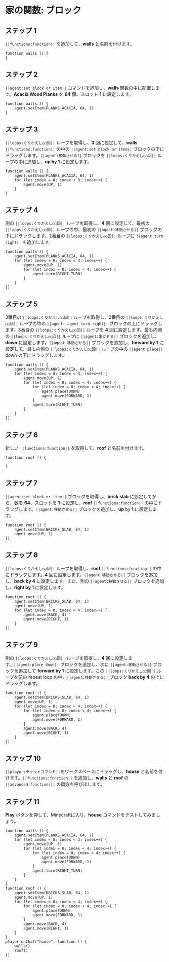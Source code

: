# 家の関数: ブロック

## ステップ 1
``||functions:function||`` を追加して、**walls** と名前を付けます。

```blocks
function walls () {
}
```

## ステップ 2
``||agent:set block or item||`` コマンドを追加し、**walls** 関数の中に配置します。**Acacia Wood Planks** を **64** 個、スロット **1** に設定します。

```blocks
function walls () {
    agent.setItem(PLANKS_ACACIA, 64, 1)
}
```

## ステップ 3
``||loops:くりかえし○○回||`` ループを取得し、**3** 回に設定して、**walls** ``||functions:function||`` の中の ``||agent:set block or item||`` ブロックの下にドラッグします。``||agent:移動させる||`` ブロックを ``||loops:くりかえし○○回||`` ループの中に追加し、**up by 1** に設定します。

```blocks
function walls () {
    agent.setItem(PLANKS_ACACIA, 64, 1)
    for (let index = 0; index < 3; index++) {
        agent.move(UP, 1)
    }
}
```

## ステップ 4
別の ``||loops:くりかえし○○回||`` ループを取得し、**4** 回に設定して、最初の ``||loops:くりかえし○○回||`` ループの中、最初の ``||agent:移動させる||`` ブロックの下にドラッグします。2番目の ``||loops:くりかえし○○回||`` ループに ``||agent:turn right||`` を追加します。

```blocks
function walls () {
    agent.setItem(PLANKS_ACACIA, 64, 1) 
    for (let index = 0; index < 3; index++) { 
        agent.move(UP, 1) 
        for (let index = 0; index < 4; index++) { 
            agent.turn(RIGHT_TURN) 
        } 
    } 
}) 
```

## ステップ 5
3番目の ``||loops:くりかえし○○回||`` ループを取得し、2番目の ``||loops:くりかえし○○回||`` ループの中の ``||agent: agent turn right||`` ブロックの上にドラッグします。3番目の ``||loops:くりかえし○○回||`` ループを **4** 回に設定します。最も内側の ``||loops:くりかえし○○回||`` ループに ``||agent:置かせる||`` ブロックを追加し、**down** に設定します。``||agent:移動させる||`` ブロックを追加し、**forward by 1** に設定して、最も内側の ``||loops:くりかえし○○回||`` ループの中の ``||agent:place||`` down の下にドラッグします。

```blocks
function walls () {
    agent.setItem(PLANKS_ACACIA, 64, 1) 
    for (let index = 0; index < 3; index++) { 
        agent.move(UP, 1) 
        for (let index = 0; index < 4; index++) { 
            for (let index = 0; index < 4; index++) { 
                agent.place(DOWN) 
                agent.move(FORWARD, 1) 
            } 
            agent.turn(RIGHT_TURN) 
        } 
    } 
}) 
```

## ステップ 6
新しい ``||functions:function||`` を取得して、**roof** と名前を付けます。

```blocks
function roof () {
	
}
```

## ステップ 7
``||agent:set block or item||`` ブロックを取得し、**brick slab** に設定してから、数を **64**、スロットを **1** に設定し、**roof** ``||functions:function||`` の中にドラッグします。``||agent:移動させる||`` ブロックを追加し、**up** by **1** に設定します。

```blocks
function roof () {
    agent.setItem(BRICKS_SLAB, 64, 1) 
    agent.move(UP, 1) 
}) 
```

## ステップ 8
``||loops:くりかえし○○回||`` ループを取得し、**roof** ``||functions:function||`` の中にドラッグします。**4** 回に設定します。``||agent:移動させる||`` ブロックを追加し、**back by 4** に設定します。また、別の ``||agent:移動させる||`` ブロックを追加し、**right by 1** に設定します。

```blocks
function roof () {
    agent.setItem(BRICKS_SLAB, 64, 1) 
    agent.move(UP, 1) 
    for (let index = 0; index < 4; index++) { 
        agent.move(BACK, 4) 
        agent.move(RIGHT, 1) 
    } 
}) 
```

## ステップ 9
別の ``||loops:くりかえし○○回||`` ループを取得し、**4** 回に設定します。``||agent:place down||`` ブロックを追加し、次に ``||agent:移動させる||`` ブロックを追加して **forward by 1** に設定します。この ``||loops:くりかえし○○回||`` ループを前の repeat loop の中、``||agent:移動させる||`` ブロック **back by 4** の上にドラッグします。

```blocks
function roof () {
    agent.setItem(BRICKS_SLAB, 64, 1) 
    agent.move(UP, 1) 
    for (let index = 0; index < 4; index++) { 
        for (let index = 0; index < 4; index++) { 
            agent.place(DOWN) 
            agent.move(FORWARD, 1) 
        } 
        agent.move(BACK, 4) 
        agent.move(RIGHT, 1) 
    } 
}) 
```

## ステップ 10
``||player:チャットコマンド||``をワークスペースにドラッグし、**house** と名前を付けます。``||functions:function||`` を追加し、**walls** と **roof** の ``||advanced:functions||`` の両方を呼び出します。

## ステップ 11
**Play** ボタンを押して、Minecraftに入り、**house** コマンドをテストしてみましょう。

```blocks
function walls () {
    agent.setItem(PLANKS_ACACIA, 64, 1)
    for (let index = 0; index < 3; index++) {
        agent.move(UP, 1)
        for (let index = 0; index < 4; index++) {
            for (let index = 0; index < 4; index++) {
                agent.place(DOWN)
                agent.move(FORWARD, 1)
            }
            agent.turn(RIGHT_TURN)
        }
    }
}
function roof () {
    agent.setItem(BRICKS_SLAB, 64, 1)
    agent.move(UP, 1)
    for (let index = 0; index < 4; index++) {
        for (let index = 0; index < 4; index++) {
            agent.place(DOWN)
            agent.move(FORWARD, 1)
        }
        agent.move(BACK, 4)
        agent.move(RIGHT, 1)
    }
}
player.onChat("house", function () {
    walls()
    roof()
})
```